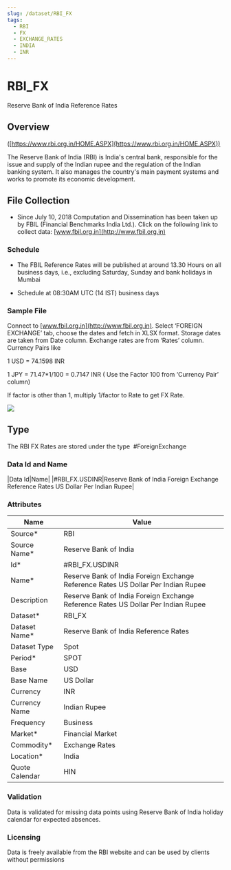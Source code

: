 ```yaml
---
slug: /dataset/RBI_FX
tags:
  - RBI
  - FX
  - EXCHANGE_RATES
  - INDIA
  - INR
---
```


RBI_FX
============================================================

Reserve Bank of India Reference Rates  

## Overview

([https://www.rbi.org.in/HOME.ASPX](https://www.rbi.org.in/HOME.ASPX))

The Reserve Bank of India (RBI) is India's central bank, responsible for the issue and supply of the Indian rupee and the regulation of the Indian banking system. It also manages the country's main payment systems and works to promote its economic development.

## File Collection

*   Since July 10, 2018 Computation and Dissemination has been taken up by FBIL (Financial Benchmarks India Ltd.). Click on the following link to collect data: [www.fbil.org.in](http://www.fbil.org.in)
    

### Schedule

*   The FBIL Reference Rates will be published at around 13.30 Hours on all business days, i.e., excluding Saturday, Sunday and bank holidays in Mumbai
    
*   Schedule at 08:30AM UTC (14 IST) business days
    

### Sample File

Connect to [www.fbil.org.in](http://www.fbil.org.in). Select ‘FOREIGN EXCHANGE’ tab, choose the dates and fetch in XLSX format. Storage dates are taken from Date column. Exchange rates are from ‘Rates’ column. Currency Pairs like

1 USD = 74.1598 INR

1 JPY = 71.47*1/100 = 0.7147 INR ( Use the Factor 100 from ‘Currency Pair’ column)

If factor is other than 1, multiply 1/factor to Rate to get FX Rate.

![](/attachments/216367236/216367253.png)

## Type

The RBI FX Rates are stored under the type  #ForeignExchange

### Data Id and Name

|Data Id|Name|
|#RBI_FX.USDINR|Reserve Bank of India Foreign Exchange Reference Rates US Dollar Per Indian Rupee|

### Attributes

|Name|Value|
|-|-|
|Source*|RBI|
|Source Name*|Reserve Bank of India|
|Id*|#RBI_FX.USDINR|
|Name*|Reserve Bank of India Foreign Exchange Reference Rates US Dollar Per Indian Rupee|
|Description|Reserve Bank of India Foreign Exchange Reference Rates US Dollar Per Indian Rupee|
|Dataset*|RBI_FX|
|Dataset Name*|Reserve Bank of India Reference Rates|
|Dataset Type|Spot|
|Period*|SPOT|
|Base|USD|
|Base Name|US Dollar|
|Currency|INR|
|Currency Name|Indian Rupee|
|Frequency|Business|
|Market*|Financial Market|
|Commodity*|Exchange Rates|
|Location*|India|
|Quote Calendar|HIN|

### Validation

Data is validated for missing data points using Reserve Bank of India holiday calendar for expected absences.

### Licensing

Data is freely available from the RBI website and can be used by clients without permissions

